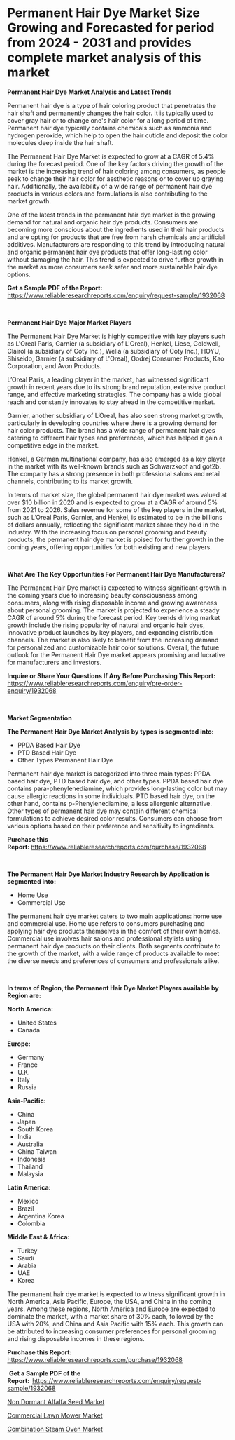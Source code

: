 <p><h1>Permanent Hair Dye Market Size Growing and Forecasted for period from 2024 - 2031 and provides complete market analysis of this market</h1></p><p><strong>Permanent Hair Dye Market Analysis and Latest Trends</strong></p>
<p><p>Permanent hair dye is a type of hair coloring product that penetrates the hair shaft and permanently changes the hair color. It is typically used to cover gray hair or to change one's hair color for a long period of time. Permanent hair dye typically contains chemicals such as ammonia and hydrogen peroxide, which help to open the hair cuticle and deposit the color molecules deep inside the hair shaft.</p><p>The Permanent Hair Dye Market is expected to grow at a CAGR of 5.4% during the forecast period. One of the key factors driving the growth of the market is the increasing trend of hair coloring among consumers, as people seek to change their hair color for aesthetic reasons or to cover up graying hair. Additionally, the availability of a wide range of permanent hair dye products in various colors and formulations is also contributing to the market growth.</p><p>One of the latest trends in the permanent hair dye market is the growing demand for natural and organic hair dye products. Consumers are becoming more conscious about the ingredients used in their hair products and are opting for products that are free from harsh chemicals and artificial additives. Manufacturers are responding to this trend by introducing natural and organic permanent hair dye products that offer long-lasting color without damaging the hair. This trend is expected to drive further growth in the market as more consumers seek safer and more sustainable hair dye options.</p></p>
<p><strong>Get a Sample PDF of the Report:&nbsp;</strong> <a href="https://www.reliableresearchreports.com/enquiry/request-sample/1932068">https://www.reliableresearchreports.com/enquiry/request-sample/1932068</a></p>
<p>&nbsp;</p>
<p><strong>Permanent Hair Dye Major Market Players</strong></p>
<p><p>The Permanent Hair Dye Market is highly competitive with key players such as L'Oreal Paris, Garnier (a subsidiary of L'Oreal), Henkel, Liese, Goldwell, Clairol (a subsidiary of Coty Inc.), Wella (a subsidiary of Coty Inc.), HOYU, Shiseido, Garnier (a subsidiary of L'Oreal), Godrej Consumer Products, Kao Corporation, and Avon Products.</p><p>L’Oreal Paris, a leading player in the market, has witnessed significant growth in recent years due to its strong brand reputation, extensive product range, and effective marketing strategies. The company has a wide global reach and constantly innovates to stay ahead in the competitive market.</p><p>Garnier, another subsidiary of L’Oreal, has also seen strong market growth, particularly in developing countries where there is a growing demand for hair color products. The brand has a wide range of permanent hair dyes catering to different hair types and preferences, which has helped it gain a competitive edge in the market.</p><p>Henkel, a German multinational company, has also emerged as a key player in the market with its well-known brands such as Schwarzkopf and got2b. The company has a strong presence in both professional salons and retail channels, contributing to its market growth.</p><p>In terms of market size, the global permanent hair dye market was valued at over $10 billion in 2020 and is expected to grow at a CAGR of around 5% from 2021 to 2026. Sales revenue for some of the key players in the market, such as L’Oreal Paris, Garnier, and Henkel, is estimated to be in the billions of dollars annually, reflecting the significant market share they hold in the industry. With the increasing focus on personal grooming and beauty products, the permanent hair dye market is poised for further growth in the coming years, offering opportunities for both existing and new players.</p></p>
<p>&nbsp;</p>
<p><strong>What Are The Key Opportunities For Permanent Hair Dye Manufacturers?</strong></p>
<p><p>The Permanent Hair Dye market is expected to witness significant growth in the coming years due to increasing beauty consciousness among consumers, along with rising disposable income and growing awareness about personal grooming. The market is projected to experience a steady CAGR of around 5% during the forecast period. Key trends driving market growth include the rising popularity of natural and organic hair dyes, innovative product launches by key players, and expanding distribution channels. The market is also likely to benefit from the increasing demand for personalized and customizable hair color solutions. Overall, the future outlook for the Permanent Hair Dye market appears promising and lucrative for manufacturers and investors.</p></p>
<p><strong>Inquire or Share Your Questions If Any Before Purchasing This Report:</strong> <a href="https://www.reliableresearchreports.com/enquiry/pre-order-enquiry/1932068">https://www.reliableresearchreports.com/enquiry/pre-order-enquiry/1932068</a></p>
<p>&nbsp;</p>
<p><strong>Market Segmentation</strong></p>
<p><strong>The Permanent Hair Dye Market Analysis by types is segmented into:</strong></p>
<p><ul><li>PPDA Based Hair Dye</li><li>PTD Based Hair Dye</li><li>Other Types Permanent Hair Dye</li></ul></p>
<p><p>Permanent hair dye market is categorized into three main types: PPDA based hair dye, PTD based hair dye, and other types. PPDA based hair dye contains para-phenylenediamine, which provides long-lasting color but may cause allergic reactions in some individuals. PTD based hair dye, on the other hand, contains p-Phenylenediamine, a less allergenic alternative. Other types of permanent hair dye may contain different chemical formulations to achieve desired color results. Consumers can choose from various options based on their preference and sensitivity to ingredients.</p></p>
<p><strong>Purchase this Report:&nbsp;</strong><a href="https://www.reliableresearchreports.com/purchase/1932068">https://www.reliableresearchreports.com/purchase/1932068</a></p>
<p>&nbsp;</p>
<p><strong>The Permanent Hair Dye Market Industry Research by Application is segmented into:</strong></p>
<p><ul><li>Home Use</li><li>Commercial Use</li></ul></p>
<p><p>The permanent hair dye market caters to two main applications: home use and commercial use. Home use refers to consumers purchasing and applying hair dye products themselves in the comfort of their own homes. Commercial use involves hair salons and professional stylists using permanent hair dye products on their clients. Both segments contribute to the growth of the market, with a wide range of products available to meet the diverse needs and preferences of consumers and professionals alike.</p></p>
<p>&nbsp;</p>
<p><strong>In terms of Region, the Permanent Hair Dye Market Players available by Region are:</strong></p>
<p>
    <p> <strong> North America: </strong>
        <ul>
            <li>United States</li>
            <li>Canada</li>
        </ul>
        </p> 
    <p> <strong> Europe: </strong>
        <ul>
            <li>Germany</li>
            <li>France</li>
            <li>U.K.</li>
            <li>Italy</li>
            <li>Russia</li>
        </ul>
        </p> 
    <p> <strong> Asia-Pacific: </strong>
        <ul>
            <li>China</li>
            <li>Japan</li>
            <li>South Korea</li>
            <li>India</li>
            <li>Australia</li>
            <li>China Taiwan</li>
            <li>Indonesia</li>
            <li>Thailand</li>
            <li>Malaysia</li>
        </ul>
        </p> 
    <p> <strong> Latin America: </strong>
        <ul>
            <li>Mexico</li>
            <li>Brazil</li>
            <li>Argentina Korea</li>
            <li>Colombia</li>
        </ul>
        </p> 
    <p> <strong> Middle East & Africa: </strong>
        <ul>
            <li>Turkey</li>
            <li>Saudi</li>
            <li>Arabia</li>
            <li>UAE</li>
            <li>Korea</li>
        </ul>
    </p>
    </p>
<p><p>The permanent hair dye market is expected to witness significant growth in North America, Asia Pacific, Europe, the USA, and China in the coming years. Among these regions, North America and Europe are expected to dominate the market, with a market share of 30% each, followed by the USA with 20%, and China and Asia Pacific with 15% each. This growth can be attributed to increasing consumer preferences for personal grooming and rising disposable incomes in these regions.</p></p>
<p><strong>Purchase this Report: </strong><a href="https://www.reliableresearchreports.com/purchase/1932068">https://www.reliableresearchreports.com/purchase/1932068</a></p>
<p>&nbsp;<strong>Get a Sample PDF of the Report:&nbsp;&nbsp;</strong><a href="https://www.reliableresearchreports.com/enquiry/request-sample/1932068">https://www.reliableresearchreports.com/enquiry/request-sample/1932068</a></p>
<p><strong></strong></p>
<p><p><a href="https://eight-handstand-8fb.notion.site/Non-Dormant-Alfalfa-Seed-Market-Size-Growing-and-Forecasted-for-period-from-2024-2031-and-provides-74b0d6fdb6b24a549db157ff37af7124">Non Dormant Alfalfa Seed Market</a></p><p><a href="https://simplistic-meeting-7ee.notion.site/Commercial-Lawn-Mower-Market-Size-Share-Trends-Analysis-Report-By-Application-Regional-Outlook--1febc578e15b42ecb614858d040fde50">Commercial Lawn Mower Market</a></p><p><a href="https://github.com/Sinjinluong3e0awx2m195k76/Market-Research-Report-List-1/blob/main/combination-steam-oven-market.md">Combination Steam Oven Market</a></p></p>